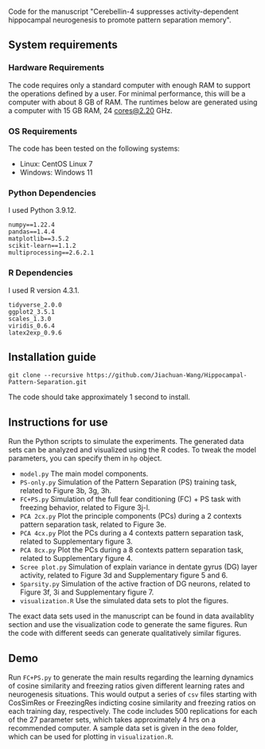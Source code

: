 Code for the manuscript "Cerebellin-4 suppresses activity-dependent hippocampal neurogenesis to promote pattern separation memory".

## System requirements
### Hardware Requirements
The code requires only a standard computer with enough RAM to support the operations defined by a user. For minimal performance, this will be a computer with about 8 GB of RAM. 
The runtimes below are generated using a computer with 15 GB RAM, 24 cores@2.20 GHz.

### OS Requirements
The code has been tested on the following systems:
- Linux: CentOS Linux 7
- Windows: Windows 11
### Python Dependencies
I used Python 3.9.12.
```
numpy==1.22.4
pandas==1.4.4
matplotlib==3.5.2
scikit-learn==1.1.2
multiprocessing==2.6.2.1
```
### R Dependencies
I used R version 4.3.1.
```
tidyverse_2.0.0
ggplot2_3.5.1
scales_1.3.0
viridis_0.6.4
latex2exp_0.9.6
```
## Installation guide
```
git clone --recursive https://github.com/Jiachuan-Wang/Hippocampal-Pattern-Separation.git
```
The code should take approximately 1 second to install.

## Instructions for use
Run the Python scripts to simulate the experiments. The generated data sets can be analyzed and visualized using the R codes.
To tweak the model parameters, you can specify them in `hp` object.
- `model.py` The main model components.
- `PS-only.py` Simulation of the Pattern Separation (PS) training task, related to Figure 3b, 3g, 3h.
- `FC+PS.py` Simulation of the full fear conditioning (FC) + PS task with freezing behavior, related to Figure 3j-l.
- `PCA 2cx.py` Plot the principle components (PCs) during a 2 contexts pattern separation task, related to Figure 3e.
- `PCA 4cx.py` Plot the PCs during a 4 contexts pattern separation task, related to Supplementary figure 3.
- `PCA 8cx.py` Plot the PCs during a 8 contexts pattern separation task, related to Supplementary figure 4.
- `Scree plot.py` Simulation of explain variance in dentate gyrus (DG) layer activity, related to Figure 3d and Supplementary figure 5 and 6.
- `Sparsity.py` Simulation of the active fraction of DG neurons, related to Figure 3f, 3i and Supplementary figure 7.
- `visualization.R` Use the simulated data sets to plot the figures.

The exact data sets used in the manuscript can be found in data availablity section and use the visualization code to generate the same figures. Run the code with different seeds can generate qualitatively similar figures. 

## Demo
Run `FC+PS.py` to generate the main results regarding the learning dynamics of cosine similarity and freezing ratios given different learning rates and neurogenesis situations. This would output a series of `csv` files starting with CosSimRes or FreezingRes indicting cosine similarity and freezing ratios on each training day, respectively. The code includes 500 replications for each of the 27 parameter sets, which takes approximately 4 hrs on a recommended computer. A sample data set is given in the `demo` folder, which can be used for plotting in `visualization.R`. 
